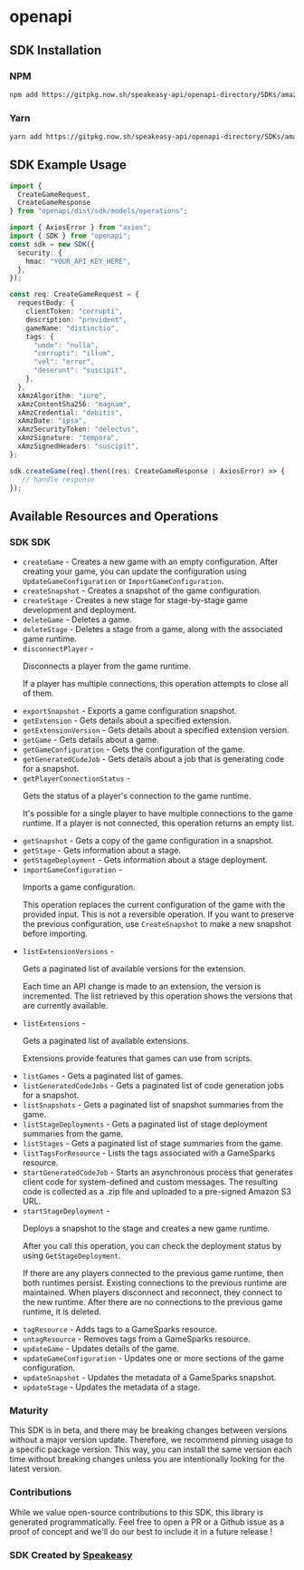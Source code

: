 # openapi

<!-- Start SDK Installation -->
## SDK Installation

### NPM

```bash
npm add https://gitpkg.now.sh/speakeasy-api/openapi-directory/SDKs/amazonaws.com/gamesparks/2021-08-17/typescript
```

### Yarn

```bash
yarn add https://gitpkg.now.sh/speakeasy-api/openapi-directory/SDKs/amazonaws.com/gamesparks/2021-08-17/typescript
```
<!-- End SDK Installation -->

## SDK Example Usage
<!-- Start SDK Example Usage -->
```typescript
import {
  CreateGameRequest,
  CreateGameResponse
} from "openapi/dist/sdk/models/operations";

import { AxiosError } from "axios";
import { SDK } from "openapi";
const sdk = new SDK({
  security: {
    hmac: "YOUR_API_KEY_HERE",
  },
});

const req: CreateGameRequest = {
  requestBody: {
    clientToken: "corrupti",
    description: "provident",
    gameName: "distinctio",
    tags: {
      "unde": "nulla",
      "corrupti": "illum",
      "vel": "error",
      "deserunt": "suscipit",
    },
  },
  xAmzAlgorithm: "iure",
  xAmzContentSha256: "magnam",
  xAmzCredential: "debitis",
  xAmzDate: "ipsa",
  xAmzSecurityToken: "delectus",
  xAmzSignature: "tempora",
  xAmzSignedHeaders: "suscipit",
};

sdk.createGame(req).then((res: CreateGameResponse | AxiosError) => {
   // handle response
});
```
<!-- End SDK Example Usage -->

<!-- Start SDK Available Operations -->
## Available Resources and Operations

### SDK SDK

* `createGame` -  Creates a new game with an empty configuration. After creating your game, you can update the configuration using <code>UpdateGameConfiguration</code> or <code>ImportGameConfiguration</code>. 
* `createSnapshot` - Creates a snapshot of the game configuration.
* `createStage` - Creates a new stage for stage-by-stage game development and deployment.
* `deleteGame` - Deletes a game.
* `deleteStage` - Deletes a stage from a game, along with the associated game runtime.
* `disconnectPlayer` - <p>Disconnects a player from the game runtime.</p> <p> If a player has multiple connections, this operation attempts to close all of them. </p>
* `exportSnapshot` - Exports a game configuration snapshot.
* `getExtension` - Gets details about a specified extension.
* `getExtensionVersion` - Gets details about a specified extension version.
* `getGame` - Gets details about a game.
* `getGameConfiguration` - Gets the configuration of the game.
* `getGeneratedCodeJob` - Gets details about a job that is generating code for a snapshot.
* `getPlayerConnectionStatus` - <p>Gets the status of a player's connection to the game runtime.</p> <p> It's possible for a single player to have multiple connections to the game runtime. If a player is not connected, this operation returns an empty list. </p>
* `getSnapshot` - Gets a copy of the game configuration in a snapshot.
* `getStage` - Gets information about a stage.
* `getStageDeployment` - Gets information about a stage deployment.
* `importGameConfiguration` - <p>Imports a game configuration.</p> <p> This operation replaces the current configuration of the game with the provided input. This is not a reversible operation. If you want to preserve the previous configuration, use <code>CreateSnapshot</code> to make a new snapshot before importing. </p>
* `listExtensionVersions` - <p>Gets a paginated list of available versions for the extension.</p> <p> Each time an API change is made to an extension, the version is incremented. The list retrieved by this operation shows the versions that are currently available. </p>
* `listExtensions` - <p>Gets a paginated list of available extensions.</p> <p> Extensions provide features that games can use from scripts. </p>
* `listGames` - Gets a paginated list of games.
* `listGeneratedCodeJobs` - Gets a paginated list of code generation jobs for a snapshot.
* `listSnapshots` - Gets a paginated list of snapshot summaries from the game.
* `listStageDeployments` - Gets a paginated list of stage deployment summaries from the game.
* `listStages` - Gets a paginated list of stage summaries from the game.
* `listTagsForResource` - Lists the tags associated with a GameSparks resource.
* `startGeneratedCodeJob` -  Starts an asynchronous process that generates client code for system-defined and custom messages. The resulting code is collected as a .zip file and uploaded to a pre-signed Amazon S3 URL. 
* `startStageDeployment` - <p>Deploys a snapshot to the stage and creates a new game runtime.</p> <p> After you call this operation, you can check the deployment status by using <code>GetStageDeployment</code>. </p> <p> If there are any players connected to the previous game runtime, then both runtimes persist. Existing connections to the previous runtime are maintained. When players disconnect and reconnect, they connect to the new runtime. After there are no connections to the previous game runtime, it is deleted. </p>
* `tagResource` - Adds tags to a GameSparks resource.
* `untagResource` - Removes tags from a GameSparks resource.
* `updateGame` - Updates details of the game.
* `updateGameConfiguration` - Updates one or more sections of the game configuration.
* `updateSnapshot` - Updates the metadata of a GameSparks snapshot.
* `updateStage` - Updates the metadata of a stage.
<!-- End SDK Available Operations -->

### Maturity

This SDK is in beta, and there may be breaking changes between versions without a major version update. Therefore, we recommend pinning usage
to a specific package version. This way, you can install the same version each time without breaking changes unless you are intentionally
looking for the latest version.

### Contributions

While we value open-source contributions to this SDK, this library is generated programmatically.
Feel free to open a PR or a Github issue as a proof of concept and we'll do our best to include it in a future release !

### SDK Created by [Speakeasy](https://docs.speakeasyapi.dev/docs/using-speakeasy/client-sdks)

